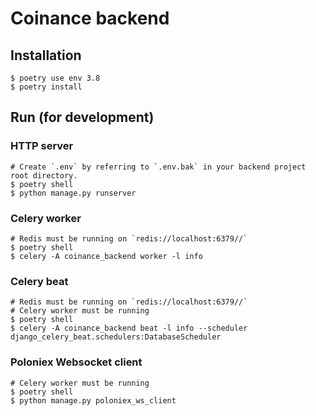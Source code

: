# Coinance backend

## Installation

```
$ poetry use env 3.8
$ poetry install
```

## Run (for development)

### HTTP server

```
# Create `.env` by referring to `.env.bak` in your backend project root directory.
$ poetry shell
$ python manage.py runserver
```

### Celery worker

```
# Redis must be running on `redis://localhost:6379//`
$ poetry shell
$ celery -A coinance_backend worker -l info
```

### Celery beat

```
# Redis must be running on `redis://localhost:6379//`
# Celery worker must be running
$ poetry shell
$ celery -A coinance_backend beat -l info --scheduler django_celery_beat.schedulers:DatabaseScheduler
```

### Poloniex Websocket client

```
# Celery worker must be running
$ poetry shell
$ python manage.py poloniex_ws_client
```
